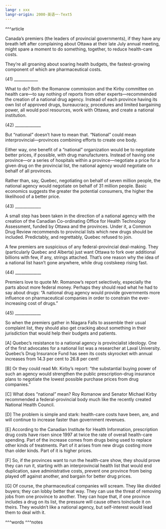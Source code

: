 ```yaml
---
langr : xxx
langr-origin: 2000-英语一-Text5
---
```


^^^article

Canada’s premiers (the leaders of provincial governments), if they have any breath left after complaining about Ottawa at their late July annual meeting, might spare a moment to do something, together, to reduce health-care costs.

They’re all groaning about soaring health budgets, the fastest-growing component of which are pharmaceutical costs.

(41) ____________

What to do? Both the Romanow commission and the Kirby committee on health care—to say nothing of reports from other experts—recommended the creation of a national drug agency. Instead of each province having its own list of approved drugs, bureaucracy, procedures and limited bargaining power, all would pool resources, work with Ottawa, and create a national institution.

(42) _____________

But “national” doesn’t have to mean that. “National” could mean interprovincial—provinces combining efforts to create one body.

Either way, one benefit of a “national” organization would be to negotiate better prices, if possible, with drug manufacturers. Instead of having one province—or a series of hospitals within a province—negotiate a price for a given drug on the provincial list, the national agency would negotiate on behalf of all provinces.

Rather than, say, Quebec, negotiating on behalf of seven million people, the national agency would negotiate on behalf of 31 million people. Basic economics suggests the greater the potential consumers, the higher the likelihood of a better price.

(43) _____________

A small step has been taken in the direction of a national agency with the creation of the Canadian Co-ordinating Office for Health Technology Assessment, funded by Ottawa and the provinces. Under it, a Common Drug Review recommends to provincial lists which new drugs should be included. Predictably, and regrettably, Quebec refused to join.

A few premiers are suspicious of any federal-provincial deal-making. They (particularly Quebec and Alberta) just want Ottawa to fork over additional billions with few, if any, strings attached. That’s one reason why the idea of a national list hasn’t gone anywhere, while drug costskeep rising fast.

(44) _____________

Premiers love to quote Mr. Romanow’s report selectively, especially the parts about more federal money. Perhaps they should read what he had to say about drugs: “A national drug agency would provide governments more influence on pharmaceutical companies in order to constrain the ever-increasing cost of drugs.”

(45) _____________

So when the premiers gather in Niagara Falls to assemble their usual complaint list, they should also get cracking about something in their jurisdiction that would help their budgets and patients.

[A] Quebec’s resistance to a national agency is provincialist ideology. One of the first advocates for a national list was a researcher at Laval University. Quebec’s Drug Insurance Fund has seen its costs skyrocket with annual increases from 14.3 per cent to 26.8 per cent!

[B] Or they could read Mr. Kirby’s report: “the substantial buying power of such an agency would strengthen the public prescription-drug insurance plans to negotiate the lowest possible purchase prices from drug companies.”

[C] What does “national” mean? Roy Romanow and Senator Michael Kirby recommended a federal-provincial body much like the recently created National Health Council.

[D] The problem is simple and stark: health-care costs have been, are, and will continue to increase faster than government revenues.

[E] According to the Canadian Institute for Health Information, prescription drug costs have risen since 1997 at twice the rate of overall health-care spending. Part of the increase comes from drugs being used to replace other kinds of treatments. Part of it arises from new drugs costing more than older kinds. Part of it is higher prices.

[F] So, if the provinces want to run the health-care show, they should prove they can run it, starting with an interprovincial health list that would end duplication, save administrative costs, prevent one province from being played off against another, and bargain for better drug prices.

[G] Of course, the pharmaceutical companies will scream. They like divided buyers; they can lobby better that way. They can use the threat of removing jobs from one province to another. They can hope that, if one province includes a drug on its list, the pressure will cause others toinclude it on theirs. They wouldn’t like a national agency, but self-interest would lead them to deal with it.




^^^words
^^^notes